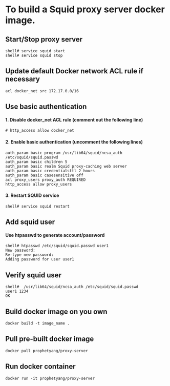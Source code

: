 # To build a Squid proxy server docker image.

## Start/Stop proxy server
```
shell# service squid start
shell# service squid stop
```

## Update default Docker network ACL rule if necessary
```
acl docker_net src 172.17.0.0/16
```

## Use basic authentication
#### 1. Disable docker_net ACL rule (comment out the following line)
```
# http_access allow docker_net
```

#### 2. Enable basic authentication (uncomment the following lines)
```
auth_param basic program /usr/lib64/squid/ncsa_auth /etc/squid/squid.passwd
auth_param basic children 5
auth_param basic realm Squid proxy-caching web server
auth_param basic credentialsttl 2 hours
auth_param basic casesensitive off
acl proxy_users proxy_auth REQUIRED
http_access allow proxy_users
```

#### 3. Restart SQUID service
```
shell# service squid restart
```

## Add squid user
#### Use htpasswd to generate account/password
```
shell# htpasswd /etc/squid/squid.passwd user1
New password:
Re-type new password:
Adding password for user user1
```

## Verify squid user
```
shell#  /usr/lib64/squid/ncsa_auth /etc/squid/squid.passwd
user1 1234
OK
````

## Build docker image on you own
```
docker build -t image_name .
```

## Pull pre-built docker image
```
docker pull prophetyang/proxy-server
```

## Run docker container
```
docker run -it prophetyang/proxy-server
```
